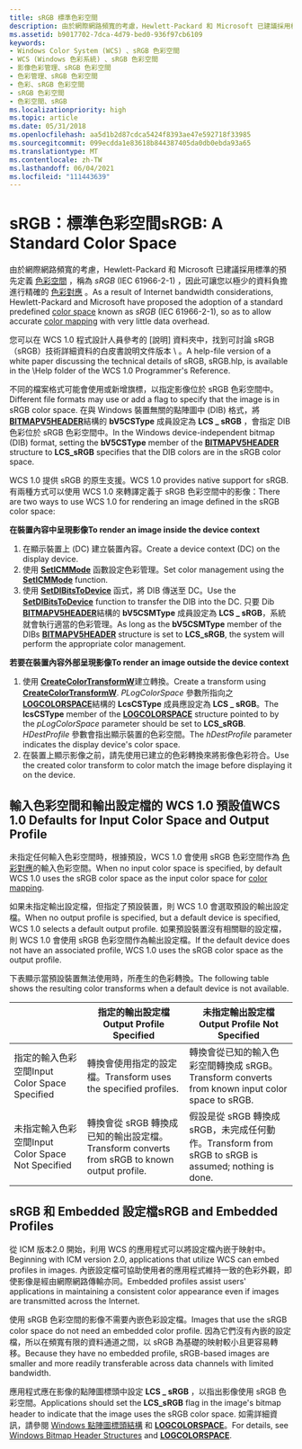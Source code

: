 ```yaml
---
title: sRGB 標準色彩空間
description: 由於網際網路頻寬的考慮，Hewlett-Packard 和 Microsoft 已建議採用標準的預先定義色彩空間，稱為 sRGB (IEC 61966-2-1) ，因此可讓您以極少的資料負擔進行精確的色彩對應。
ms.assetid: b9017702-7dca-4d79-bed0-936f97cb6109
keywords:
- Windows Color System (WCS) 、sRGB 色彩空間
- WCS (Windows 色彩系統) 、sRGB 色彩空間
- 影像色彩管理、sRGB 色彩空間
- 色彩管理、sRGB 色彩空間
- 色彩、sRGB 色彩空間
- sRGB 色彩空間
- 色彩空間、sRGB
ms.localizationpriority: high
ms.topic: article
ms.date: 05/31/2018
ms.openlocfilehash: aa5d1b2d87cdca5424f8393ae47e592718f33985
ms.sourcegitcommit: 099ecdda1e83618b844387405da0db0ebda93a65
ms.translationtype: MT
ms.contentlocale: zh-TW
ms.lasthandoff: 06/04/2021
ms.locfileid: "111443639"
---
```

# <a name="srgb-a-standard-color-space"></a><span data-ttu-id="11dfc-110">sRGB：標準色彩空間</span><span class="sxs-lookup"><span data-stu-id="11dfc-110">sRGB: A Standard Color Space</span></span>

<span data-ttu-id="11dfc-111">由於網際網路頻寬的考慮，Hewlett-Packard 和 Microsoft 已建議採用標準的預先定義 [色彩空間](c.md) ，稱為 *sRGB* (IEC 61966-2-1) ，因此可讓您以極少的資料負擔進行精確的 [色彩對應](c.md) 。</span><span class="sxs-lookup"><span data-stu-id="11dfc-111">As a result of Internet bandwidth considerations, Hewlett-Packard and Microsoft have proposed the adoption of a standard predefined [color space](c.md) known as *sRGB* (IEC 61966-2-1), so as to allow accurate [color mapping](c.md) with very little data overhead.</span></span>

<span data-ttu-id="11dfc-112">您可以在 WCS 1.0 程式設計人員參考的 [說明] 資料夾中，找到可討論 sRGB （sRGB）技術詳細資料的白皮書說明文件版本 \\ 。</span><span class="sxs-lookup"><span data-stu-id="11dfc-112">A help-file version of a white paper discussing the technical details of sRGB, sRGB.hlp, is available in the \\Help folder of the WCS 1.0 Programmer's Reference.</span></span>

<span data-ttu-id="11dfc-113">不同的檔案格式可能會使用或新增旗標，以指定影像位於 sRGB 色彩空間中。</span><span class="sxs-lookup"><span data-stu-id="11dfc-113">Different file formats may use or add a flag to specify that the image is in sRGB color space.</span></span> <span data-ttu-id="11dfc-114">在與 Windows 裝置無關的點陣圖中 (DIB) 格式，將 [**BITMAPV5HEADER**](using-structures-in-wcs-1-0.md)結構的 **bV5CSType** 成員設定為 **LCS \_ sRGB** ，會指定 DIB 色彩位於 sRGB 色彩空間中。</span><span class="sxs-lookup"><span data-stu-id="11dfc-114">In the Windows device-independent bitmap (DIB) format, setting the **bV5CSType** member of the [**BITMAPV5HEADER**](using-structures-in-wcs-1-0.md) structure to **LCS\_sRGB** specifies that the DIB colors are in the sRGB color space.</span></span>

<span data-ttu-id="11dfc-115">WCS 1.0 提供 sRGB 的原生支援。</span><span class="sxs-lookup"><span data-stu-id="11dfc-115">WCS 1.0 provides native support for sRGB.</span></span> <span data-ttu-id="11dfc-116">有兩種方式可以使用 WCS 1.0 來轉譯定義于 sRGB 色彩空間中的影像：</span><span class="sxs-lookup"><span data-stu-id="11dfc-116">There are two ways to use WCS 1.0 for rendering an image defined in the sRGB color space:</span></span>

<span data-ttu-id="11dfc-117">**在裝置內容中呈現影像**</span><span class="sxs-lookup"><span data-stu-id="11dfc-117">**To render an image inside the device context**</span></span>

1.  <span data-ttu-id="11dfc-118">在顯示裝置上 (DC) 建立裝置內容。</span><span class="sxs-lookup"><span data-stu-id="11dfc-118">Create a device context (DC) on the display device.</span></span>
2.  <span data-ttu-id="11dfc-119">使用 [**SetICMMode**](/windows/desktop/api/Wingdi/nf-wingdi-seticmmode) 函數設定色彩管理。</span><span class="sxs-lookup"><span data-stu-id="11dfc-119">Set color management using the [**SetICMMode**](/windows/desktop/api/Wingdi/nf-wingdi-seticmmode) function.</span></span>
3.  <span data-ttu-id="11dfc-120">使用 [**SetDIBitsToDevice**](/windows/win32/api/wingdi/nf-wingdi-setdibitstodevice) 函式，將 DIB 傳送至 DC。</span><span class="sxs-lookup"><span data-stu-id="11dfc-120">Use the [**SetDIBitsToDevice**](/windows/win32/api/wingdi/nf-wingdi-setdibitstodevice) function to transfer the DIB into the DC.</span></span> <span data-ttu-id="11dfc-121">只要 Dib [**BITMAPV5HEADER**](using-structures-in-wcs-1-0.md)結構的 **bV5CSMType** 成員設定為 **LCS \_ sRGB**，系統就會執行適當的色彩管理。</span><span class="sxs-lookup"><span data-stu-id="11dfc-121">As long as the **bV5CSMType** member of the DIBs [**BITMAPV5HEADER**](using-structures-in-wcs-1-0.md) structure is set to **LCS\_sRGB**, the system will perform the appropriate color management.</span></span>

<span data-ttu-id="11dfc-122">**若要在裝置內容外部呈現影像**</span><span class="sxs-lookup"><span data-stu-id="11dfc-122">**To render an image outside the device context**</span></span>

1.  <span data-ttu-id="11dfc-123">使用 [**CreateColorTransformW**](/windows/win32/api/icm/nf-icm-createcolortransformw)建立轉換。</span><span class="sxs-lookup"><span data-stu-id="11dfc-123">Create a transform using [**CreateColorTransformW**](/windows/win32/api/icm/nf-icm-createcolortransformw).</span></span> <span data-ttu-id="11dfc-124">*PLogColorSpace* 參數所指向之 [**LOGCOLORSPACE**](/windows/desktop/api/Wingdi/ns-wingdi-taglogcolorspacea)結構的 **LcsCSType** 成員應設定為 **LCS \_ sRGB**。</span><span class="sxs-lookup"><span data-stu-id="11dfc-124">The **lcsCSType** member of the [**LOGCOLORSPACE**](/windows/desktop/api/Wingdi/ns-wingdi-taglogcolorspacea) structure pointed to by the *pLogColorSpace* parameter should be set to **LCS\_sRGB**.</span></span> <span data-ttu-id="11dfc-125">*HDestProfile* 參數會指出顯示裝置的色彩空間。</span><span class="sxs-lookup"><span data-stu-id="11dfc-125">The *hDestProfile* parameter indicates the display device's color space.</span></span>
2.  <span data-ttu-id="11dfc-126">在裝置上顯示影像之前，請先使用已建立的色彩轉換來將影像色彩符合。</span><span class="sxs-lookup"><span data-stu-id="11dfc-126">Use the created color transform to color match the image before displaying it on the device.</span></span>

## <a name="wcs-10-defaults-for-input-color-space-and-output-profile"></a><span data-ttu-id="11dfc-127">輸入色彩空間和輸出設定檔的 WCS 1.0 預設值</span><span class="sxs-lookup"><span data-stu-id="11dfc-127">WCS 1.0 Defaults for Input Color Space and Output Profile</span></span>

<span data-ttu-id="11dfc-128">未指定任何輸入色彩空間時，根據預設，WCS 1.0 會使用 sRGB 色彩空間作為 [色彩對應](c.md)的輸入色彩空間。</span><span class="sxs-lookup"><span data-stu-id="11dfc-128">When no input color space is specified, by default WCS 1.0 uses the sRGB color space as the input color space for [color mapping](c.md).</span></span>

<span data-ttu-id="11dfc-129">如果未指定輸出設定檔，但指定了預設裝置，則 WCS 1.0 會選取預設的輸出設定檔。</span><span class="sxs-lookup"><span data-stu-id="11dfc-129">When no output profile is specified, but a default device is specified, WCS 1.0 selects a default output profile.</span></span> <span data-ttu-id="11dfc-130">如果預設裝置沒有相關聯的設定檔，則 WCS 1.0 會使用 sRGB 色彩空間作為輸出設定檔。</span><span class="sxs-lookup"><span data-stu-id="11dfc-130">If the default device does not have an associated profile, WCS 1.0 uses the sRGB color space as the output profile.</span></span>

<span data-ttu-id="11dfc-131">下表顯示當預設裝置無法使用時，所產生的色彩轉換。</span><span class="sxs-lookup"><span data-stu-id="11dfc-131">The following table shows the resulting color transforms when a default device is not available.</span></span>



|  &nbsp;                               | <span data-ttu-id="11dfc-132">指定的輸出設定檔</span><span class="sxs-lookup"><span data-stu-id="11dfc-132">Output Profile Specified</span></span>                              | <span data-ttu-id="11dfc-133">未指定輸出設定檔</span><span class="sxs-lookup"><span data-stu-id="11dfc-133">Output Profile Not Specified</span></span>                             |
|---------------------------------|-------------------------------------------------------|----------------------------------------------------------|
| <span data-ttu-id="11dfc-134">指定的輸入色彩空間</span><span class="sxs-lookup"><span data-stu-id="11dfc-134">Input Color Space Specified</span></span>     | <span data-ttu-id="11dfc-135">轉換會使用指定的設定檔。</span><span class="sxs-lookup"><span data-stu-id="11dfc-135">Transform uses the specified profiles.</span></span>                | <span data-ttu-id="11dfc-136">轉換會從已知的輸入色彩空間轉換成 sRGB。</span><span class="sxs-lookup"><span data-stu-id="11dfc-136">Transform converts from known input color space to sRGB.</span></span> |
| <span data-ttu-id="11dfc-137">未指定輸入色彩空間</span><span class="sxs-lookup"><span data-stu-id="11dfc-137">Input Color Space Not Specified</span></span> | <span data-ttu-id="11dfc-138">轉換會從 sRGB 轉換成已知的輸出設定檔。</span><span class="sxs-lookup"><span data-stu-id="11dfc-138">Transform converts from sRGB to known output profile.</span></span> | <span data-ttu-id="11dfc-139">假設是從 sRGB 轉換成 sRGB，未完成任何動作。</span><span class="sxs-lookup"><span data-stu-id="11dfc-139">Transform from sRGB to sRGB is assumed; nothing is done.</span></span> |



 

## <a name="srgb-and-embedded-profiles"></a><span data-ttu-id="11dfc-140">sRGB 和 Embedded 設定檔</span><span class="sxs-lookup"><span data-stu-id="11dfc-140">sRGB and Embedded Profiles</span></span>

<span data-ttu-id="11dfc-141">從 ICM 版本2.0 開始，利用 WCS 的應用程式可以將設定檔內嵌于映射中。</span><span class="sxs-lookup"><span data-stu-id="11dfc-141">Beginning with ICM version 2.0, applications that utilize WCS can embed profiles in images.</span></span> <span data-ttu-id="11dfc-142">內嵌設定檔可協助使用者的應用程式維持一致的色彩外觀，即使影像是經由網際網路傳輸亦同。</span><span class="sxs-lookup"><span data-stu-id="11dfc-142">Embedded profiles assist users' applications in maintaining a consistent color appearance even if images are transmitted across the Internet.</span></span>

<span data-ttu-id="11dfc-143">使用 sRGB 色彩空間的影像不需要內嵌色彩設定檔。</span><span class="sxs-lookup"><span data-stu-id="11dfc-143">Images that use the sRGB color space do not need an embedded color profile.</span></span> <span data-ttu-id="11dfc-144">因為它們沒有內嵌的設定檔，所以在頻寬有限的資料通道之間，以 sRGB 為基礎的映射較小且更容易轉移。</span><span class="sxs-lookup"><span data-stu-id="11dfc-144">Because they have no embedded profile, sRGB-based images are smaller and more readily transferable across data channels with limited bandwidth.</span></span>

<span data-ttu-id="11dfc-145">應用程式應在影像的點陣圖標頭中設定 **LCS \_ sRGB** ，以指出影像使用 sRGB 色彩空間。</span><span class="sxs-lookup"><span data-stu-id="11dfc-145">Applications should set the **LCS\_sRGB** flag in the image's bitmap header to indicate that the image uses the sRGB color space.</span></span> <span data-ttu-id="11dfc-146">如需詳細資訊，請參閱 [Windows 點陣圖標頭結構](using-structures-in-wcs-1-0.md) 和 [**LOGCOLORSPACE**](/windows/desktop/api/Wingdi/ns-wingdi-taglogcolorspacea)。</span><span class="sxs-lookup"><span data-stu-id="11dfc-146">For details, see [Windows Bitmap Header Structures](using-structures-in-wcs-1-0.md) and [**LOGCOLORSPACE**](/windows/desktop/api/Wingdi/ns-wingdi-taglogcolorspacea).</span></span>

 

 